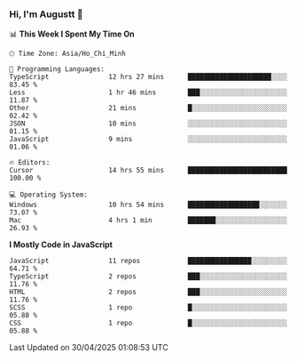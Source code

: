 ### Hi, I'm Augustt 👋

<!--START_SECTION:waka-->
📊 **This Week I Spent My Time On** 

```text
🕑︎ Time Zone: Asia/Ho_Chi_Minh

💬 Programming Languages: 
TypeScript               12 hrs 27 mins      █████████████████████░░░░   83.45 % 
Less                     1 hr 46 mins        ███░░░░░░░░░░░░░░░░░░░░░░   11.87 % 
Other                    21 mins             █░░░░░░░░░░░░░░░░░░░░░░░░   02.42 % 
JSON                     10 mins             ░░░░░░░░░░░░░░░░░░░░░░░░░   01.15 % 
JavaScript               9 mins              ░░░░░░░░░░░░░░░░░░░░░░░░░   01.06 % 

🔥 Editors: 
Cursor                   14 hrs 55 mins      █████████████████████████   100.00 % 

💻 Operating System: 
Windows                  10 hrs 54 mins      ██████████████████░░░░░░░   73.07 % 
Mac                      4 hrs 1 min         ███████░░░░░░░░░░░░░░░░░░   26.93 % 
```

**I Mostly Code in JavaScript** 

```text
JavaScript               11 repos            ████████████████░░░░░░░░░   64.71 % 
TypeScript               2 repos             ███░░░░░░░░░░░░░░░░░░░░░░   11.76 % 
HTML                     2 repos             ███░░░░░░░░░░░░░░░░░░░░░░   11.76 % 
SCSS                     1 repo              █░░░░░░░░░░░░░░░░░░░░░░░░   05.88 % 
CSS                      1 repo              █░░░░░░░░░░░░░░░░░░░░░░░░   05.88 % 
```




 Last Updated on 30/04/2025 01:08:53 UTC
<!--END_SECTION:waka-->
